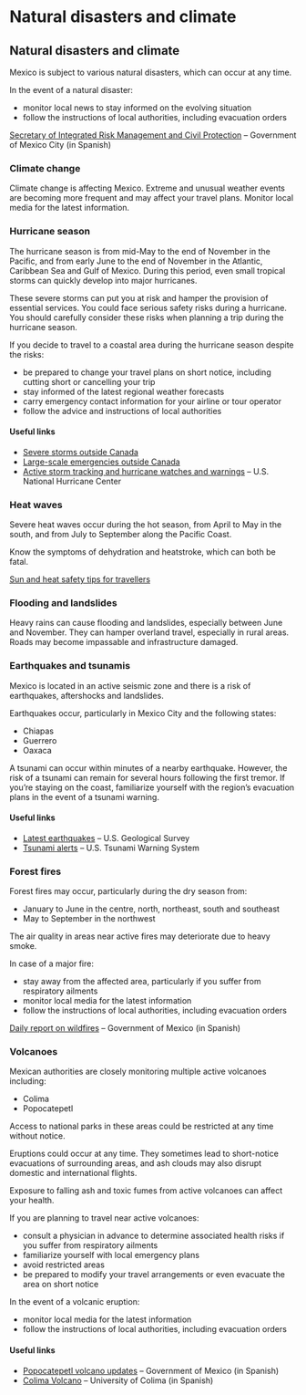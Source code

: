 # Natural disasters and climate

## Natural disasters and climate

Mexico is subject to various natural disasters, which can occur at any time.

In the event of a natural disaster:

* monitor local news to stay informed on the evolving situation
* follow the instructions of local authorities, including evacuation orders

[Secretary of Integrated Risk Management and Civil Protection](https://www.proteccioncivil.cdmx.gob.mx/) – Government of Mexico City (in Spanish)

### Climate change

Climate change is affecting Mexico. Extreme and unusual weather events are becoming more frequent and may affect your travel plans. Monitor local media for the latest information.



### Hurricane season

The hurricane season is from mid-May to the end of November in the Pacific, and from early June to the end of November in the Atlantic, Caribbean Sea and Gulf of Mexico. During this period, even small tropical storms can quickly develop into major hurricanes.

These severe storms can put you at risk and hamper the provision of essential services. You could face serious safety risks during a hurricane. You should carefully consider these risks when planning a trip during the hurricane season.

If you decide to travel to a coastal area during the hurricane season despite the risks:

* be prepared to change your travel plans on short notice, including cutting short or cancelling your trip
* stay informed of the latest regional weather forecasts
* carry emergency contact information for your airline or tour operator
* follow the advice and instructions of local authorities

#### Useful links

* [Severe storms outside Canada](https://travel.gc.ca/travelling/health-safety/hurricanes-typhoons-cyclones-monsoons)
* [Large-scale emergencies outside Canada](https://travel.gc.ca/assistance/emergency-info/large-scale-emergencies-abroad)
* [Active storm tracking and hurricane watches and warnings](http://www.nhc.noaa.gov/) – U.S. National Hurricane Center

### Heat waves

Severe heat waves occur during the hot season, from April to May in the south, and from July to September along the Pacific Coast.

Know the symptoms of dehydration and heatstroke, which can both be fatal.

[Sun and heat safety tips for travellers](https://travel.gc.ca/travelling/health-safety/sun-tips?_ga=2.10300658.612771995.1719233059-1405742948.1680118138)

### Flooding and landslides

Heavy rains can cause flooding and landslides, especially between June and November. They can hamper overland travel, especially in rural areas. Roads may become impassable and infrastructure damaged.

### Earthquakes and tsunamis

Mexico is located in an active seismic zone and there is a risk of earthquakes, aftershocks and landslides.

Earthquakes occur, particularly in Mexico City and the following states:

* Chiapas
* Guerrero
* Oaxaca

A tsunami can occur within minutes of a nearby earthquake. However, the risk of a tsunami can remain for several hours following the first tremor. If you’re staying on the coast, familiarize yourself with the region’s evacuation plans in the event of a tsunami warning.

#### Useful links

* [Latest earthquakes](https://earthquake.usgs.gov/earthquakes/map/) – U.S. Geological Survey
* [Tsunami alerts](http://tsunami.gov/) – U.S. Tsunami Warning System

### Forest fires

Forest fires may occur, particularly during the dry season from:

* January to June in the centre, north, northeast, south and southeast
* May to September in the northwest

The air quality in areas near active fires may deteriorate due to heavy smoke.

In case of a major fire:

* stay away from the affected area, particularly if you suffer from respiratory ailments
* monitor local media for the latest information
* follow the instructions of local authorities, including evacuation orders

[Daily report on wildfires](https://www.gob.mx/conafor/documentos/reporte-semanal-de-incendios?idiom=es) – Government of Mexico (in Spanish)

### Volcanoes

Mexican authorities are closely monitoring multiple active volcanoes including:

* Colima
* Popocatepetl

Access to national parks in these areas could be restricted at any time without notice.

Eruptions could occur at any time. They sometimes lead to short-notice evacuations of surrounding areas, and ash clouds may also disrupt domestic and international flights.

Exposure to falling ash and toxic fumes from active volcanoes can affect your health.

If you are planning to travel near active volcanoes:

* consult a physician in advance to determine associated health risks if you suffer from respiratory ailments
* familiarize yourself with local emergency plans
* avoid restricted areas
* be prepared to modify your travel arrangements or even evacuate the area on short notice

In the event of a volcanic eruption:

* monitor local media for the latest information
* follow the instructions of local authorities, including evacuation orders

#### Useful links

* [Popocatepetl volcano updates](https://www.gob.mx/cenapred) – Government of Mexico (in Spanish)
* [Colima Volcano](http://portal.ucol.mx/cueiv/Volcan-colima.htm) – University of Colima (in Spanish)
